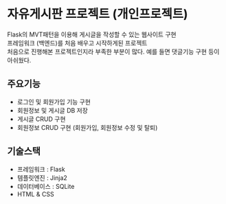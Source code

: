 # 자유게시판 프로젝트 (개인프로젝트)
Flask의 MVT패턴을 이용해 게시글을 작성할 수 있는 웹사이트 구현<br>
프레임워크 (백엔드)를 처음 배우고 시작하게된 프로젝트<br>
처음으로 진행해본 프로젝트인지라 부족한 부분이 많다. 예를 들면 댓글기능 구현 등이 아쉬웠다.

## 주요기능
* 로그인 및 회원가입 기능 구현
* 회원정보 및 게시글 DB 저장
* 게시글 CRUD 구현
* 회원정보 CRUD 구현 (회원가입, 회원정보 수정 및 탈퇴)


## 기술스택
* 프레임워크 : Flask
* 템플릿엔진 : Jinja2
* 데이터베이스 : SQLite
* HTML & CSS
